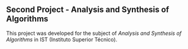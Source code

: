 ## Second Project - Analysis and Synthesis of Algorithms

This project was developed for the subject of _Analysis and Synthesis of Algorithms_ in IST (Instituto Superior Técnico).
